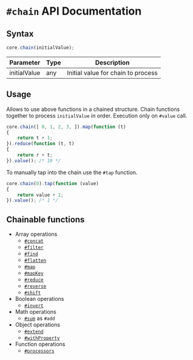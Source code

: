 # `#chain` API Documentation

## Syntax

``` js
core.chain(initialValue);
```

| Parameter | Type | Description |
|--|--|--|
| initialValue | any | Initial value for chain to process |

## Usage

Allows to use above functions in a chained structure. Chain functions together to process `initialValue` in order. Execution only on `#value` call.

``` js
core.chain([ 0, 1, 2, 3, ]).map(function (t)
{
    return t + 1;
}).reduce(function (t, t)
{
    return r + t;
}).value(); /* 10 */
```

To manually tap into the chain use the `#tap` function.

``` js
core.chain(0).tap(function (value)
{
    return value + 1;
}).value(); /* 1 */
```

## Chainable functions

- Array operations
    - [`#concat`](../array/concat.md)
    - [`#filter`](../array/filter.md)
    - [`#find`](../array/find.md)
    - [`#flatten`](../array/flatten.md)
    - [`#map`](../array/map.md)
    - [`#mapKey`](../array/mapKey.md)
    - [`#reduce`](../array/reduce.md)
    - [`#reverse`](../array/reverse.md)
    - [`#shift`](../array/shift.md)
- Boolean operations
    - [`#invert`](../boolean/invert.md)
- Math operations
    - [`#sum`](../math/sum.md) as `#add`
- Object operations
    - [`#extend`](../object/extend.md)
    - [`#withProperty`](../object/withProperty.md)
- Function operations
    - [`#processors`](../function/processors.md)
